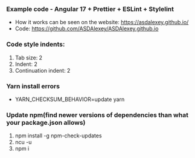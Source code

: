 ### Example code - Angular 17 + Prettier + ESLint + Stylelint

- How it works can be seen on the website: https://asdalexey.github.io/
- Code: https://github.com/ASDAlexey/ASDAlexey.github.io

### Code style indents:

1. Tab size: 2
2. Indent: 2
3. Continuation indent: 2

### Yarn install errors

- YARN_CHECKSUM_BEHAVIOR=update yarn

### Update npm(find newer versions of dependencies than what your package.json allows)

1. npm install -g npm-check-updates
2. ncu -u
3. npm i

